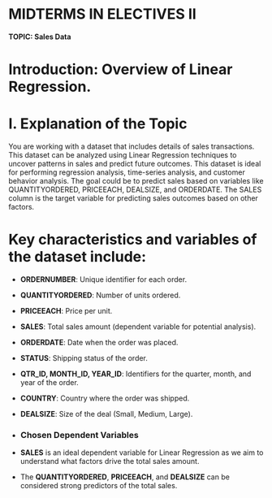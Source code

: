 # MIDTERMS IN ELECTIVES II

**TOPIC: Sales Data**
# Introduction: Overview of Linear Regression.
# I. Explanation of the Topic
You are working with a dataset that includes details of sales transactions. This dataset can be analyzed using Linear Regression techniques to uncover patterns in sales and predict future outcomes. This dataset is ideal for performing regression analysis, time-series analysis, and customer behavior analysis. The goal could be to predict sales based on variables like QUANTITYORDERED, PRICEEACH, DEALSIZE, and ORDERDATE. The SALES column is the target variable for predicting sales outcomes based on other factors.

# Key characteristics and variables of the dataset include:
- **ORDERNUMBER**: Unique identifier for each order.
- **QUANTITYORDERED**: Number of units ordered.
- **PRICEEACH**: Price per unit.
- **SALES**: Total sales amount (dependent variable for potential analysis).
- **ORDERDATE**: Date when the order was placed.
- **STATUS**: Shipping status of the order.
- **QTR_ID, MONTH_ID, YEAR_ID**: Identifiers for the quarter, month, and year of the order.
- **COUNTRY**: Country where the order was shipped.
- **DEALSIZE**: Size of the deal (Small, Medium, Large).

- ### Chosen Dependent Variables
- **SALES** is an ideal dependent variable for Linear Regression as we aim to understand what factors drive the total sales amount.
- The **QUANTITYORDERED**, **PRICEEACH**, and **DEALSIZE** can be considered strong predictors of the total sales.



